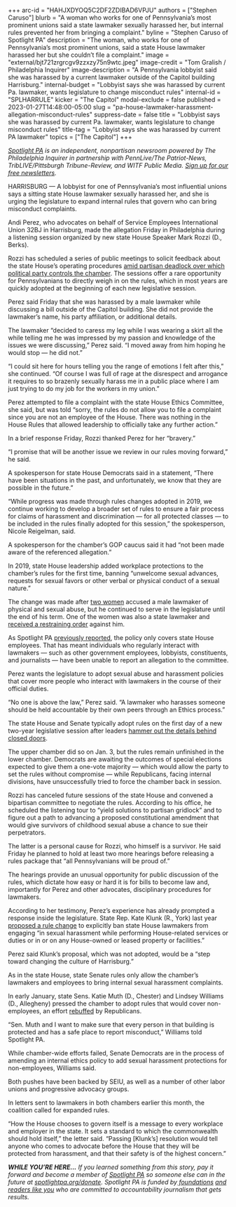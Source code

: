 +++
arc-id = "HAHJXDYOQ5C2DF2ZDIBAD6VPJU"
authors = ["Stephen Caruso"]
blurb = "A woman who works for one of Pennsylvania’s most prominent unions said a state lawmaker sexually harassed her, but internal rules prevented her from bringing a complaint."
byline = "Stephen Caruso of Spotlight PA"
description = "The woman, who works for one of Pennsylvania’s most prominent unions, said a state House lawmaker harassed her but she couldn’t file a complaint."
image = "external/bjt721zrgrcgv9zzxzy75n9wtc.jpeg"
image-credit = "Tom Gralish / Philadelphia Inquirer"
image-description = "A Pennsylvania lobbyist said she was harassed by a current lawmaker outside of the Capitol building Harrisburg."
internal-budget = "Lobbyist says she was harassed by current Pa. lawmaker, wants legislature to change misconduct rules"
internal-id = "SPLHARRULE"
kicker = "The Capitol"
modal-exclude = false
published = 2023-01-27T14:48:00-05:00
slug = "pa-house-lawmaker-harassment-allegation-misconduct-rules"
suppress-date = false
title = "Lobbyist says she was harassed by current Pa. lawmaker, wants legislature to change misconduct rules"
title-tag = "Lobbyist says she was harassed by current PA lawmaker"
topics = ["The Capitol"]
+++

<a href="https://www.spotlightpa.org/"><i>Spotlight PA</i></a><i> is an independent, nonpartisan newsroom powered by The Philadelphia Inquirer in partnership with PennLive/The Patriot-News, TribLIVE/Pittsburgh Tribune-Review, and WITF Public Media. </i><a href="https://www.spotlightpa.org/newsletters"><i>Sign up for our free newsletters</i></a><i>.</i>

HARRISBURG — A lobbyist for one of Pennsylvania’s most influential unions says a sitting state House lawmaker sexually harassed her, and she is urging the legislature to expand internal rules that govern who can bring misconduct complaints.

Andi Perez, who advocates on behalf of Service Employees International Union 32BJ in Harrisburg, made the allegation Friday in Philadelphia during a listening session organized by new state House Speaker Mark Rozzi (D., Berks).

Rozzi has scheduled a series of public meetings to solicit feedback about the state House’s operating procedures <a href="https://www.spotlightpa.org/news/2023/01/pennsylvania-house-rozzi-deadlock-amendment/">amid partisan deadlock over which political party controls the chamber</a>. The sessions offer a rare opportunity for Pennsylvanians to directly weigh in on the rules, which in most years are quickly adopted at the beginning of each new legislative session.

<script src="https://www.spotlightpa.org/embed.js" async></script><div data-spl-embed-version="1" data-spl-src="https://www.spotlightpa.org/embeds/newsletter/"></div>


Perez said Friday that she was harassed by a male lawmaker while discussing a bill outside of the Capitol building. She did not provide the lawmaker’s name, his party affiliation, or additional details.

The lawmaker “decided to caress my leg while I was wearing a skirt all the while telling me he was impressed by my passion and knowledge of the issues we were discussing,” Perez said. “I moved away from him hoping he would stop — he did not.”

“I could sit here for hours telling you the range of emotions I felt after this,” she continued. “Of course I was full of rage at the disrespect and arrogance it requires to so brazenly sexually harass me in a public place where I am just trying to do my job for the workers in my union.”

Perez attempted to file a complaint with the state House Ethics Committee, she said, but was told “sorry, the rules do not allow you to file a complaint since you are not an employee of the House. There was nothing in the House Rules that allowed leadership to officially take any further action.”

In a brief response Friday, Rozzi thanked Perez for her “bravery.”

“I promise that will be another issue we review in our rules moving forward,” he said.

A spokesperson for state House Democrats said in a statement, “There have been situations in the past, and unfortunately, we know that they are possible in the future.”

“While progress was made through rules changes adopted in 2019, we continue working to develop a broader set of rules to ensure a fair process for claims of harassment and discrimination — for all protected classes — to be included in the rules finally adopted for this session,” the spokesperson, Nicole Reigelman, said.

A spokesperson for the chamber’s GOP caucus said it had “not been made aware of the referenced allegation.”

In 2019, state House leadership added workplace protections to the chamber’s rules for the first time, banning “unwelcome sexual advances, requests for sexual favors or other verbal or physical conduct of a sexual nature.”

The change was made after <a href="https://www.inquirer.com/philly/news/politics/state/rep-nick-miccarelli-allegations-sex-abuse-complaint-ridley-delaware-county-20180228.html">two women</a> accused a male lawmaker of physical and sexual abuse, but he continued to serve in the legislature until the end of his term. One of the women was also a state lawmaker and <a href="https://www.inquirer.com/philly/news/nick-miccarelli-pfa-tarah-toohill-abuse-allegations-20180309.html">received a restraining order</a> against him.

As Spotlight PA <a href="https://www.spotlightpa.org/news/2022/06/pa-house-sexual-misconduct-allegations-rules-punishment/">previously reported</a>, the policy only covers state House employees. That has meant individuals who regularly interact with lawmakers — such as other government employees, lobbyists, constituents, and journalists — have been unable to report an allegation to the committee.

Perez wants the legislature to adopt sexual abuse and harassment policies that cover more people who interact with lawmakers in the course of their official duties.

“No one is above the law,” Perez said. “A lawmaker who harasses someone should be held accountable by their own peers through an Ethics process.”

The state House and Senate typically adopt rules on the first day of a new two-year legislative session after leaders <a href="https://www.spotlightpa.org/news/2021/01/pennsylvania-legislature-house-senate-rules-majority-party-reform/">hammer out the details behind closed doors</a>.

The upper chamber did so on Jan. 3, but the rules remain unfinished in the lower chamber. Democrats are awaiting the outcomes of special elections expected to give them a one-vote majority — which would allow the party to set the rules without compromise — while Republicans, facing internal divisions, have unsuccessfully tried to force the chamber back in session.

Rozzi has canceled future sessions of the state House and convened a bipartisan committee to negotiate the rules. According to his office, he scheduled the listening tour to “yield solutions to partisan gridlock” and to figure out a path to advancing a proposed constitutional amendment that would give survivors of childhood sexual abuse a chance to sue their perpetrators.

The latter is a personal cause for Rozzi, who himself is a survivor. He said Friday he planned to hold at least two more hearings before releasing a rules package that “all Pennsylvanians will be proud of.”

The hearings provide an unusual opportunity for public discussion of the rules, which dictate how easy or hard it is for bills to become law and, importantly for Perez and other advocates, disciplinary procedures for lawmakers.

According to her testimony, Perez’s experience has already prompted a response inside the legislature. State Rep. Kate Klunk (R., York) last year <a href="https://www.legis.state.pa.us/cfdocs/billinfo/billinfo.cfm?syear=2021&sind=0&body=H&type=R&bn=0192">proposed a rule change</a> to explicitly ban state House lawmakers from engaging “in sexual harassment while performing House-related services or duties or in or on any House-owned or leased property or facilities.”

Perez said Klunk’s proposal, which was not adopted, would be a “step toward changing the culture of Harrisburg.”

As in the state House, state Senate rules only allow the chamber’s lawmakers and employees to bring internal sexual harassment complaints.

In early January, state Sens. Katie Muth (D., Chester) and Lindsey Williams (D., Allegheny) pressed the chamber to adopt rules that would cover non-employees, an effort <a href="https://www.legis.state.pa.us/cfdocs/legis/RC/Public/rc_view_action2.cfm?sess_yr=2023&sess_ind=0&rc_body=S&rc_nbr=5">rebuffed</a> by Republicans.

<script src="https://www.spotlightpa.org/embed.js" async></script><div data-spl-embed-version="1" data-spl-src="https://www.spotlightpa.org/embeds/donate/"></div>


“Sen. Muth and I want to make sure that every person in that building is protected and has a safe place to report misconduct,” Williams told Spotlight PA.

While chamber-wide efforts failed, Senate Democrats are in the process of amending an internal ethics policy to add sexual harassment protections for non-employees, Williams said.

Both pushes have been backed by SEIU, as well as a number of other labor unions and progressive advocacy groups.

In letters sent to lawmakers in both chambers earlier this month, the coalition called for expanded rules.

“How the House chooses to govern itself is a message to every workplace and employer in the state. It sets a standard to which the commonwealth should hold itself,” the letter said. “Passing [Klunk’s] resolution would tell anyone who comes to advocate before the House that they will be protected from harassment, and that their safety is of the highest concern.”

<i><b>WHILE YOU’RE HERE...</b></i><i> If you learned something from this story, pay it forward and become a member of </i><a href="https://www.spotlightpa.org/"><i>Spotlight PA</i></a><i> so someone else can in the future at </i><a href="https://www.spotlightpa.org/donate"><i>spotlightpa.org/donate</i></a><i>. Spotlight PA is funded by</i><a href="https://www.spotlightpa.org/support"><i> foundations</i></a><i> </i><a href="https://www.spotlightpa.org/support"><i>and readers like you</i></a><i> who are committed to accountability journalism that gets results.</i>
